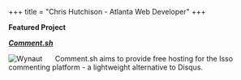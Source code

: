 +++
title = "Chris Hutchison - Atlanta Web Developer"
+++

**Featured Project**

***[Comment.sh](https://comment.sh)***

<img style="float:left; margin-right:25px" src="https://static.pokebattler.com/pokemon/wynaut.svg" alt="Wynaut" />

Comment.sh aims to provide free hosting for the Isso commenting platform - a lightweight alternative to Disqus.

<br style="clear:both" />
